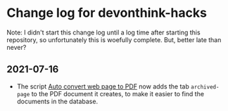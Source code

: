 # Change log for devonthink-hacks

Note: I didn't start this change log until a log time after starting this repository, so unfortunately this is woefully complete. But, better late than never?

## 2021-07-16

* The script [Auto convert web page to PDF](auto-convert-web-page-to-PDF/Auto%20convert%20web%20page%20to%20PDF.applescript) now adds the tab `archived-page` to the PDF document it creates, to make it easier to find the documents in the database.
